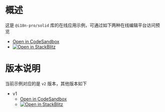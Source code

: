 
# 概述
这是 `@i18n-pro/solid` 库的在线应用示例，可通过如下两种在线编辑平台访问预览
* [Open in CodeSandbox](https://codesandbox.io/p/github/i18n-pro/solid-demo/v2?file=README_zh-CN.md)
* [![Open in StackBlitz](https://developer.stackblitz.com/img/open_in_stackblitz_small.svg "Open in StackBlitz")](https://stackblitz.com/github/i18n-pro/solid-demo/tree/v2?file=README_zh-CN.md)


# 版本说明
当前示例对应的是 `v2` 版本，其他版本如下
* v1
   * [Open in CodeSandbox](https://codesandbox.io/p/github/i18n-pro/solid-demo/v1?file=README_zh-CN.md)
   * [![Open in StackBlitz](https://developer.stackblitz.com/img/open_in_stackblitz_small.svg "Open in StackBlitz")](https://stackblitz.com/github/i18n-pro/solid-demo/tree/v1?file=README_zh-CN.md)
